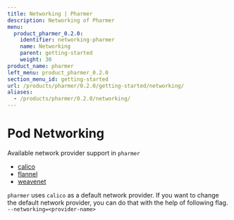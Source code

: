 ```yaml
---
title: Networking | Pharmer
description: Networking of Pharmer
menu:
  product_pharmer_0.2.0:
    identifier: networking-pharmer
    name: Networking
    parent: getting-started
    weight: 30
product_name: pharmer
left_menu: product_pharmer_0.2.0
section_menu_id: getting-started
url: /products/pharmer/0.2.0/getting-started/networking/
aliases:
  - /products/pharmer/0.2.0/networking/
---
```


# Pod Networking

Available network provider support in `pharmer`
* [calico](https://kubernetes.io/docs/concepts/cluster-administration/networking/#project-calico)
* [flannel](https://kubernetes.io/docs/concepts/cluster-administration/networking/#flannel)
* [weavenet](https://kubernetes.io/docs/concepts/cluster-administration/networking/#weave-net-from-weaveworks)

`pharmer` uses `calico` as a default network provider. If you want to change the default network provider, you can do that with the help of following flag.
`--networking=<provider-name>`